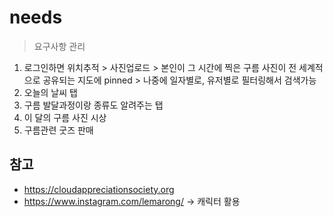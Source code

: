 # needs
> 요구사항 관리

1. 로그인하면 위치추적 > 사진업로드 > 본인이 그 시간에 찍은 구름 사진이 전 세계적으로 공유되는 지도에 pinned > 나중에 일자별로, 유저별로 필터링해서 검색가능
2. 오늘의 날씨 탭
3. 구름 발달과정이랑 종류도 알려주는 탭
4. 이 달의 구름 사진 시상
5. 구름관련 굿즈 판매


## 참고
- https://cloudappreciationsociety.org
- https://www.instagram.com/lemarong/ -> 캐릭터 활용
